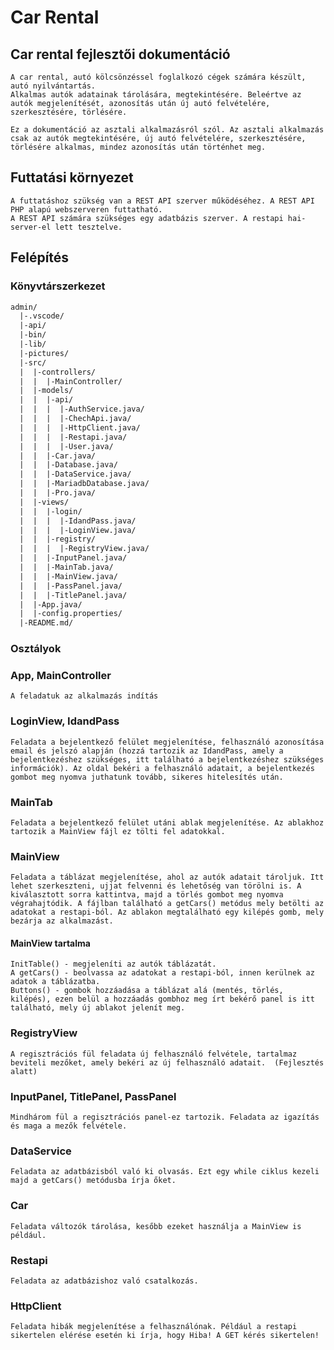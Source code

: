 # Car Rental

## Car rental fejlesztői dokumentáció

    A car rental, autó kölcsönzéssel foglalkozó cégek számára készült, autó nyilvántartás.
    Alkalmas autók adatainak tárolására, megtekintésére. Beleértve az autók megjelenítését, azonosítás után új autó felvételére, szerkesztésére, törlésére.

    Ez a dokumentáció az asztali alkalmazásról szól. Az asztali alkalmazás csak az autók megtekintésére, új autó felvételére, szerkesztésére, törlésére alkalmas, mindez azonosítás után történhet meg.

## Futtatási környezet

    A futtatáshoz szükség van a REST API szerver működéséhez. A REST API PHP alapú webszerveren futtatható.
    A REST API számára szükséges egy adatbázis szerver. A restapi hai-server-el lett tesztelve.

## Felépítés

### Könyvtárszerkezet

```txt
admin/
  |-.vscode/
  |-api/
  |-bin/
  |-lib/
  |-pictures/
  |-src/
  |  |-controllers/
  |  |  |-MainController/
  |  |-models/
  |  |  |-api/
  |  |  |  |-AuthService.java/
  |  |  |  |-ChechApi.java/
  |  |  |  |-HttpClient.java/
  |  |  |  |-Restapi.java/
  |  |  |  |-User.java/
  |  |  |-Car.java/
  |  |  |-Database.java/
  |  |  |-DataService.java/
  |  |  |-MariadbDatabase.java/
  |  |  |-Pro.java/
  |  |-views/
  |  |  |-login/
  |  |  |  |-IdandPass.java/
  |  |  |  |-LoginView.java/
  |  |  |-registry/
  |  |  |  |-RegistryView.java/
  |  |  |-InputPanel.java/
  |  |  |-MainTab.java/
  |  |  |-MainView.java/
  |  |  |-PassPanel.java/
  |  |  |-TitlePanel.java/
  |  |-App.java/
  |  |-config.properties/
  |-README.md/
```

### Osztályok

### App, MainController

    A feladatuk az alkalmazás indítás

### LoginView, IdandPass

    Feladata a bejelentkező felület megjelenítése, felhasználó azonosítása email és jelszó alapján (hozzá tartozik az IdandPass, amely a bejelentkezéshez szükséges, itt található a bejelentkezéshez szükséges információk). Az oldal bekéri a felhasználó adatait, a bejelentkezés gombot meg nyomva juthatunk tovább, sikeres hitelesítés után.
    
### MainTab

    Feladata a bejelentkező felület utáni ablak megjelenítése. Az ablakhoz tartozik a MainView fájl ez tölti fel adatokkal.
   
### MainView

    Feladata a táblázat megjelenítése, ahol az autók adatait tároljuk. Itt lehet szerkeszteni, ujjat felvenni és lehetőség van törölni is. A kiválasztott sorra kattintva, majd a törlés gombot meg nyomva végrahajtódik. A fájlban található a getCars() metódus mely betölti az adatokat a restapi-ból. Az ablakon megtalálható egy kilépés gomb, mely bezárja az alkalmazást.

#### MainView tartalma

    InitTable() - megjeleníti az autók táblázatát.
    A getCars() - beolvassa az adatokat a restapi-ból, innen kerülnek az adatok a táblázatba. 
    Buttons() - gombok hozzáadása a táblázat alá (mentés, törlés, kilépés), ezen belül a hozzáadás gombhoz meg írt bekérő panel is itt található, mely új ablakot jelenít meg.

### RegistryView

    A regisztrációs fül feladata új felhasználó felvétele, tartalmaz beviteli mezőket, amely bekéri az új felhasználó adatait.  (Fejlesztés alatt)
    
### InputPanel, TitlePanel, PassPanel

    Mindhárom fül a regisztrációs panel-ez tartozik. Feladata az igazítás és maga a mezők felvétele.
    
### DataService

    Feladata az adatbázisból való ki olvasás. Ezt egy while ciklus kezeli majd a getCars() metódusba írja őket.

### Car

    Feladata változók tárolása, kesőbb ezeket használja a MainView is például.

### Restapi

    Feladata az adatbázishoz való csatalkozás.

### HttpClient

    Feladata hibák megjelenítése a felhasználónak. Például a restapi sikertelen elérése esetén ki írja, hogy Hiba! A GET kérés sikertelen!
